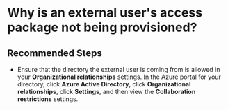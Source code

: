 <properties
	pageTitle="Why is an external user's access package not being provisioned?"
	description="External user's access package is not being provisioned."
	service="microsoft.aad"
	resource="Microsoft_AAD_ERM"
	authors="kyschaub"
	ms.author="kyschaub"
	displayOrder="33"
	selfHelpType="resource"
	supportTopicIds=""
	resourceTags="governance_overview"
	productPesIds=""
	cloudEnvironments="MoonCake"
	articleId="activedirectory-iga-external-package-mooncake"
/>

# Why is an external user's access package not being provisioned? 


## **Recommended Steps**

* Ensure that the directory the external user is coming from is allowed in your **Organizational relationships** settings. In the Azure portal for your directory, click **Azure Active Directory**, click **Organizational relationships**, click **Settings**, and then view the **Collaboration restrictions** settings.
